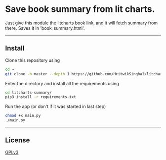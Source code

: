 # Save book summary from lit charts.

Just give this module the litcharts book link, and it will fetch summary from there. 
Saves it in 'book_summary.html'.

---

## Install

Clone this repository using

```sh
cd ~
git clone -b master --depth 1 https://github.com/HritwikSinghal/litcharts-summary
```

Enter the directory and install all the requirements using

```sh
cd litcharts-summary/
pip3 install -r requirements.txt
```

Run the app (or don't if it was started in last step)

```sh
chmod +x main.py
./main.py
```

---

## License

[GPLv3](/LICENSE)
